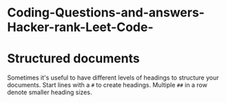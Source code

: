 # Coding-Questions-and-answers-Hacker-rank-Leet-Code-

# Structured documents

Sometimes it's useful to have different levels of headings to structure your documents. Start lines with a `#` to create headings. Multiple `##` in a row denote smaller heading sizes.
